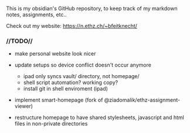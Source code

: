This is my obsidian's GitHub repository, to keep track of my markdown notes, assignments, etc..

Check out my website: https://n.ethz.ch/~bfeitknecht/



### //TODO//

- make personal website look nicer

- update setups so device conflict doesn't occur anymore
    - ipad only syncs vault/ directory, not homepage/
    - shell script automation? working copy?
    - install git in shell enviroment (ipad)

- implement smart-homepage (fork of @ziadomalik/ethz-assignment-viewer)

- restructure homepage to have shared stylesheets, javascript and html files in non-private directories


